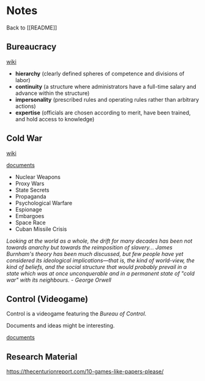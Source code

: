# Notes

Back to [[README]]

## Bureaucracy
[wiki](https://en.wikipedia.org/wiki/Bureaucracy)

- **hierarchy** (clearly defined spheres of competence and divisions of labor)
- **continuity** (a structure where administrators have a full-time salary and advance within the structure)
- **impersonality** (prescribed rules and operating rules rather than arbitrary actions)
- **expertise** (officials are chosen according to merit, have been trained, and hold access to knowledge)

## Cold War
[wiki](https://en.wikipedia.org/wiki/Cold_War)

[documents](https://alphahistory.com/coldwar/cold-war-documents/)

- Nuclear Weapons
- Proxy Wars
- State Secrets
- Propaganda
- Psychological Warfare
- Espionage
- Embargoes
- Space Race
- Cuban Missile Crisis

<i> Looking at the world as a whole, the drift for many decades has been not towards anarchy but towards the reimposition of slavery... James Burnham's theory has been much discussed, but few people have yet considered its ideological implications—that is, the kind of world-view, the kind of beliefs, and the social structure that would probably prevail in a state which was at once unconquerable and in a permanent state of "cold war" with its neighbours. - George Orwell</i>


## Control (Videogame)

Control is a videogame featuring the *Bureau of Control*.

Documents and ideas might be interesting. 

[documents](https://control.fandom.com/wiki/Collectibles/List_of_Collectibles)


## Research Material

https://thecenturionreport.com/10-games-like-papers-please/

